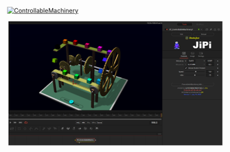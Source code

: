 

<!-- +++ DO NOT REMOVE THIS COMMENT +++ DO NOT ADD OR EDIT ANY TEXT BEFORE THIS LINE +++ IT WOULD BE A REALLY BAD IDEA +++ -->

[![ControllableMachinery](https://user-images.githubusercontent.com/78935215/179848409-935eed7a-d54c-48ae-b08f-6bc3365e07ed.gif)](ControllableMachinery.fuse)


[![Thumbnail](ControllableMachinery_screenshot.png)](https://www.shadertoy.com/view/fsXyDj "View on Shadertoy.com")

<!-- +++ DO NOT REMOVE THIS COMMENT +++ DO NOT EDIT ANY TEXT THAT COMES AFTER THIS LINE +++ TRUST ME: JUST DON'T DO IT +++ -->

